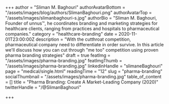 +++
author = "Sliman M. Baghouri"
authorAvatarBottom = "/assets/images/blog/authors/SlimanBaghouri.png"
authorAvatarTop = "/assets/images/slimanbaghouri-s.jpg"
authorBio = "Sliman M. Baghouri, Founder of unnus™, he coordinates branding and marketing strategies for healthcare clients, ranging from practices and hospitals to pharmaceutical companies."
category = "healthcare-branding"
date = 2020-11-01T23:00:00Z
description = "With the cutthroat competition, pharmaceutical company need to differentiate in order survive. In this article we'll discuss how you can cut through \"me too\" competition using proven pharma branding strategies"
draft = true
featImg = "/assets/images/pharma-branding.jpg"
featImgThumb = "/assets/images/pharma-branding.jpg"
linkedinHandle = "slimaneBaghouri"
page = "medical/single.html"
readingTime = "12"
slug = "pharma-branding"
socialThumbnail = "/assets/images/pharma-branding.jpg"
table_of_content = []
title = "Pharma Branding: Create A Market-Leading Company (2020)"
twitterHandle = "/@SlimanBaghouri"

+++
